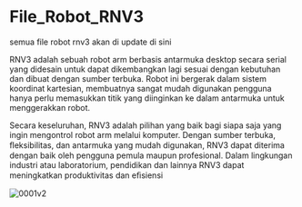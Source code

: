 # File_Robot_RNV3
 semua file robot rnv3 akan di update di sini

 
RNV3 adalah sebuah robot arm berbasis antarmuka desktop secara serial yang didesain untuk dapat dikembangkan lagi sesuai dengan kebutuhan dan dibuat dengan sumber terbuka. Robot ini bergerak dalam sistem koordinat kartesian, membuatnya sangat mudah digunakan pengguna hanya perlu memasukkan titik yang diinginkan ke dalam antarmuka untuk menggerakkan robot.

Secara keseluruhan, RNV3 adalah pilihan yang baik bagi siapa saja yang ingin mengontrol robot arm melalui komputer. Dengan sumber terbuka, ﬂeksibilitas, dan antarmuka yang mudah digunakan, RNV3 dapat diterima dengan baik oleh pengguna pemula maupun profesional. Dalam lingkungan industri atau laboratorium, pendidikan dan lainnya RNV3 dapat meningkatkan produktivitas dan eﬁsiensi

![0001v2](https://github.com/user-attachments/assets/e8a8c327-3585-47c4-9686-1db130d481a8)
